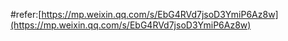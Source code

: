 
#refer:[https://mp.weixin.qq.com/s/EbG4RVd7jsoD3YmiP6Az8w](https://mp.weixin.qq.com/s/EbG4RVd7jsoD3YmiP6Az8w)
